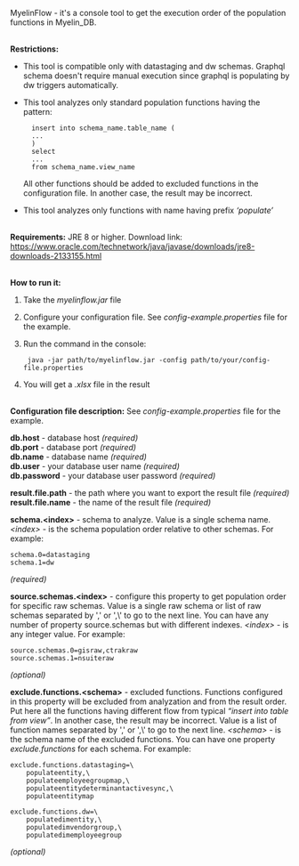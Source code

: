 MyelinFlow - it's a console tool to get the execution order of the population functions in Myelin_DB.
<br/><br/>

**Restrictions:**
- This tool is compatible only with datastaging and dw schemas. Graphql schema doesn't require manual execution since graphql is populating by dw triggers automatically.
- This tool analyzes only standard population functions having the pattern:

		insert into schema_name.table_name (
		...
		)
		select
		...
		from schema_name.view_name
	All other functions should be added to excluded functions in the configuration file. In another 	case, the result may be incorrect.
- This tool analyzes only functions with name having prefix *‘populate’*
<br/><br/>

**Requirements:** JRE 8 or higher. Download link: https://www.oracle.com/technetwork/java/javase/downloads/jre8-downloads-2133155.html
<br/><br/>

**How to run it:**
1. Take the *myelinflow.jar* file
2. Configure your configuration file. See *config-example.properties* file for the example.
3. Run the command in the console:

		java -jar path/to/myelinflow.jar -config path/to/your/config-file.properties
4. You will get a *.xlsx* file in the result
<br/><br/>

**Configuration file description:**
See *config-example.properties* file for the example.

**db.host** - database host *(required)*<br/>
**db.port** - database port *(required)*<br/>
**db.name** - database name *(required)*<br/>
**db.user** - your database user name *(required)*<br/>
**db.password** - your database user password *(required)*<br/>

**result.file.path** - the path where you want to export the result file *(required)*<br/>
**result.file.name** - the name of the result file *(required)*

**schema.&lt;index>** - schema to analyze. Value is a single schema name. *&lt;index>* - is the schema population order relative to other schemas. For example:

	schema.0=datastaging
	schema.1=dw
*(required)*


**source.schemas.&lt;index>** - configure this property to get population order for specific raw schemas. Value is a single raw schema or list of raw schemas separated by ',' or ',\\' to go to the next line. You can have any number of property source.schemas but with different indexes. *&lt;index>* -  is any integer value. For example:

	source.schemas.0=gisraw,ctrakraw
	source.schemas.1=nsuiteraw
*(optional)*

**exclude.functions.&lt;schema>** - excluded functions. Functions configured in this property will be excluded from analyzation and from the result order. Put here all the functions having different flow from typical *“insert into table from view”*. In another case, the result may be incorrect. Value is a list of function names separated by ',' or ',\\' to go to the next line. *&lt;schema>* - is the schema name of the excluded functions. You can have one property *exclude.functions* for each schema. For example:

	exclude.functions.datastaging=\
		populateentity,\
		populateemployeegroupmap,\
		populateentitydeterminantactivesync,\
		populateentitymap

	exclude.functions.dw=\
		populatedimentity,\
		populatedimvendorgroup,\
		populatedimemployeegroup
*(optional)*
